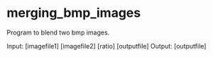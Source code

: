 # merging_bmp_images
Program to blend two bmp images. 

Input:  [imagefile1] [imagefile2] [ratio] [outputfile] 
Output: [outputfile] 

